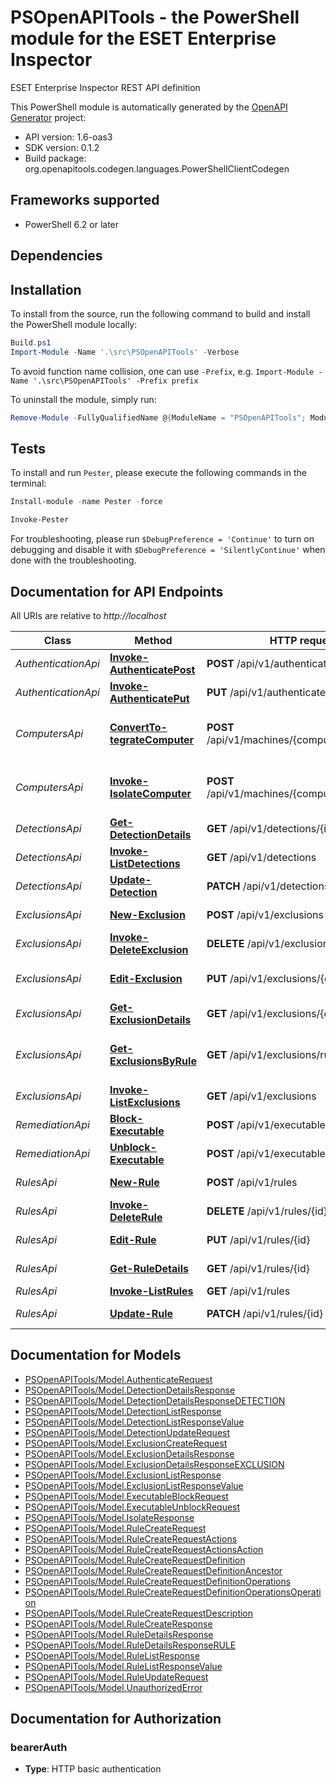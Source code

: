 # PSOpenAPITools - the PowerShell module for the ESET Enterprise Inspector

ESET Enterprise Inspector REST API definition

This PowerShell module is automatically generated by the [OpenAPI Generator](https://openapi-generator.tech) project:

- API version: 1.6-oas3
- SDK version: 0.1.2
- Build package: org.openapitools.codegen.languages.PowerShellClientCodegen

<a name="frameworks-supported"></a>
## Frameworks supported
- PowerShell 6.2 or later

<a name="dependencies"></a>
## Dependencies

<a name="installation"></a>
## Installation


To install from the source, run the following command to build and install the PowerShell module locally:
```powershell
Build.ps1
Import-Module -Name '.\src\PSOpenAPITools' -Verbose
```

To avoid function name collision, one can use `-Prefix`, e.g. `Import-Module -Name '.\src\PSOpenAPITools' -Prefix prefix`

To uninstall the module, simply run:
```powershell
Remove-Module -FullyQualifiedName @{ModuleName = "PSOpenAPITools"; ModuleVersion = "0.1.2"}
```

<a name="tests"></a>
## Tests

To install and run `Pester`, please execute the following commands in the terminal:

```powershell
Install-module -name Pester -force

Invoke-Pester
```

For troubleshooting, please run `$DebugPreference = 'Continue'` to turn on debugging and disable it with `$DebugPreference = 'SilentlyContinue'` when done with the troubleshooting.

## Documentation for API Endpoints

All URIs are relative to *http://localhost*

Class | Method | HTTP request | Description
------------ | ------------- | ------------- | -------------
*AuthenticationApi* | [**Invoke-AuthenticatePost**](docs/AuthenticationApi.md#Invoke-AuthenticatePost) | **POST** /api/v1/authenticate | Authentication
*AuthenticationApi* | [**Invoke-AuthenticatePut**](docs/AuthenticationApi.md#Invoke-AuthenticatePut) | **PUT** /api/v1/authenticate | Authentication
*ComputersApi* | [**ConvertTo-tegrateComputer**](docs/ComputersApi.md#ConvertTo-tegrateComputer) | **POST** /api/v1/machines/{computerId}/integrate | Integrate a computer back into the network
*ComputersApi* | [**Invoke-IsolateComputer**](docs/ComputersApi.md#Invoke-IsolateComputer) | **POST** /api/v1/machines/{computerId}/isolate | Isolate a computer from the network
*DetectionsApi* | [**Get-DetectionDetails**](docs/DetectionsApi.md#Get-DetectionDetails) | **GET** /api/v1/detections/{id} | Get detection details
*DetectionsApi* | [**Invoke-ListDetections**](docs/DetectionsApi.md#Invoke-ListDetections) | **GET** /api/v1/detections | List of detections
*DetectionsApi* | [**Update-Detection**](docs/DetectionsApi.md#Update-Detection) | **PATCH** /api/v1/detections/{id} | Update detection
*ExclusionsApi* | [**New-Exclusion**](docs/ExclusionsApi.md#New-Exclusion) | **POST** /api/v1/exclusions | Creates a new exclusion
*ExclusionsApi* | [**Invoke-DeleteExclusion**](docs/ExclusionsApi.md#Invoke-DeleteExclusion) | **DELETE** /api/v1/exclusions/{exclusionId} | Deletes an exclusion
*ExclusionsApi* | [**Edit-Exclusion**](docs/ExclusionsApi.md#Edit-Exclusion) | **PUT** /api/v1/exclusions/{exclusionId} | Edits exclusion body
*ExclusionsApi* | [**Get-ExclusionDetails**](docs/ExclusionsApi.md#Get-ExclusionDetails) | **GET** /api/v1/exclusions/{exclusionId} | Gets a single exclusion
*ExclusionsApi* | [**Get-ExclusionsByRule**](docs/ExclusionsApi.md#Get-ExclusionsByRule) | **GET** /api/v1/exclusions/rule/{ruleId} | Get exclusions associated with a rule
*ExclusionsApi* | [**Invoke-ListExclusions**](docs/ExclusionsApi.md#Invoke-ListExclusions) | **GET** /api/v1/exclusions | List exclusions
*RemediationApi* | [**Block-Executable**](docs/RemediationApi.md#Block-Executable) | **POST** /api/v1/executables/{id}/block | Block an executable
*RemediationApi* | [**Unblock-Executable**](docs/RemediationApi.md#Unblock-Executable) | **POST** /api/v1/executables/{id}/unblock | Unblock an executable
*RulesApi* | [**New-Rule**](docs/RulesApi.md#New-Rule) | **POST** /api/v1/rules | Creates a new rule
*RulesApi* | [**Invoke-DeleteRule**](docs/RulesApi.md#Invoke-DeleteRule) | **DELETE** /api/v1/rules/{id} | Deletes a rule
*RulesApi* | [**Edit-Rule**](docs/RulesApi.md#Edit-Rule) | **PUT** /api/v1/rules/{id} | Edits rule body
*RulesApi* | [**Get-RuleDetails**](docs/RulesApi.md#Get-RuleDetails) | **GET** /api/v1/rules/{id} | Gets a single rule
*RulesApi* | [**Invoke-ListRules**](docs/RulesApi.md#Invoke-ListRules) | **GET** /api/v1/rules | List rules
*RulesApi* | [**Update-Rule**](docs/RulesApi.md#Update-Rule) | **PATCH** /api/v1/rules/{id} | Updates particular rule


## Documentation for Models

 - [PSOpenAPITools/Model.AuthenticateRequest](docs/AuthenticateRequest.md)
 - [PSOpenAPITools/Model.DetectionDetailsResponse](docs/DetectionDetailsResponse.md)
 - [PSOpenAPITools/Model.DetectionDetailsResponseDETECTION](docs/DetectionDetailsResponseDETECTION.md)
 - [PSOpenAPITools/Model.DetectionListResponse](docs/DetectionListResponse.md)
 - [PSOpenAPITools/Model.DetectionListResponseValue](docs/DetectionListResponseValue.md)
 - [PSOpenAPITools/Model.DetectionUpdateRequest](docs/DetectionUpdateRequest.md)
 - [PSOpenAPITools/Model.ExclusionCreateRequest](docs/ExclusionCreateRequest.md)
 - [PSOpenAPITools/Model.ExclusionDetailsResponse](docs/ExclusionDetailsResponse.md)
 - [PSOpenAPITools/Model.ExclusionDetailsResponseEXCLUSION](docs/ExclusionDetailsResponseEXCLUSION.md)
 - [PSOpenAPITools/Model.ExclusionListResponse](docs/ExclusionListResponse.md)
 - [PSOpenAPITools/Model.ExclusionListResponseValue](docs/ExclusionListResponseValue.md)
 - [PSOpenAPITools/Model.ExecutableBlockRequest](docs/ExecutableBlockRequest.md)
 - [PSOpenAPITools/Model.ExecutableUnblockRequest](docs/ExecutableUnblockRequest.md)
 - [PSOpenAPITools/Model.IsolateResponse](docs/IsolateResponse.md)
 - [PSOpenAPITools/Model.RuleCreateRequest](docs/RuleCreateRequest.md)
 - [PSOpenAPITools/Model.RuleCreateRequestActions](docs/RuleCreateRequestActions.md)
 - [PSOpenAPITools/Model.RuleCreateRequestActionsAction](docs/RuleCreateRequestActionsAction.md)
 - [PSOpenAPITools/Model.RuleCreateRequestDefinition](docs/RuleCreateRequestDefinition.md)
 - [PSOpenAPITools/Model.RuleCreateRequestDefinitionAncestor](docs/RuleCreateRequestDefinitionAncestor.md)
 - [PSOpenAPITools/Model.RuleCreateRequestDefinitionOperations](docs/RuleCreateRequestDefinitionOperations.md)
 - [PSOpenAPITools/Model.RuleCreateRequestDefinitionOperationsOperation](docs/RuleCreateRequestDefinitionOperationsOperation.md)
 - [PSOpenAPITools/Model.RuleCreateRequestDescription](docs/RuleCreateRequestDescription.md)
 - [PSOpenAPITools/Model.RuleCreateResponse](docs/RuleCreateResponse.md)
 - [PSOpenAPITools/Model.RuleDetailsResponse](docs/RuleDetailsResponse.md)
 - [PSOpenAPITools/Model.RuleDetailsResponseRULE](docs/RuleDetailsResponseRULE.md)
 - [PSOpenAPITools/Model.RuleListResponse](docs/RuleListResponse.md)
 - [PSOpenAPITools/Model.RuleListResponseValue](docs/RuleListResponseValue.md)
 - [PSOpenAPITools/Model.RuleUpdateRequest](docs/RuleUpdateRequest.md)
 - [PSOpenAPITools/Model.UnauthorizedError](docs/UnauthorizedError.md)


## Documentation for Authorization


### bearerAuth


- **Type**: HTTP basic authentication

